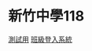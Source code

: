 <!--link rel="stylesheet" href="css/air.css"-->
<link href="http://fonts.googleapis.com/icon?family=Material+Icons" rel="stylesheet">
<link type="text/css" rel="stylesheet" href="css/materialize.min.css"  media="screen,projection"/>
<link rel="stylesheet" href="https://cdnjs.cloudflare.com/ajax/libs/materialize/0.97.7/css/materialize.min.css">

# 新竹中學118

[測試用](content/factorization.md)
[班級登入系統](content/login.md)